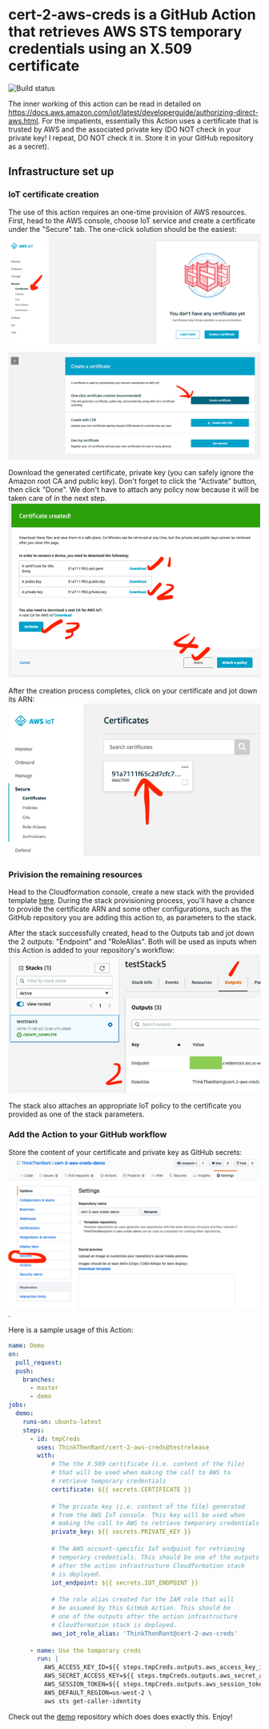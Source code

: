 # cert-2-aws-creds is a GitHub Action that retrieves AWS STS temporary credentials using an X.509 certificate
![Build status](https://github.com/ThinkThenRant/cert-2-aws-creds/workflows/UnitAndE2ETests/badge.svg "Status")

The inner working of this action can be read in detailed on https://docs.aws.amazon.com/iot/latest/developerguide/authorizing-direct-aws.html. For the impatients, essentially
this Action uses a certificate that is trusted by AWS and the associated private key (DO NOT check in your private key! I repeat, DO NOT check it in. Store it in your GitHub repository as a secret).

## Infrastructure set up
### IoT certificate creation
The use of this action requires an one-time provision of AWS resources. First, head to the AWS console, choose IoT service and create a certificate under the "Secure" tab. The one-click solution should be the easiest:
![IoT Secure tab](imgs/iot_cert_creation_1.png)

![IoT 1-click certificate creation](imgs/iot_cert_creation_2.png)

Download the generated certificate, private key (you can safely ignore the Amazon root CA and public key). Don't forget to click the "Activate" button, then click "Done". We don't have to attach any policy now because it will be taken care of in the next step.
![IoT cert download](imgs/iot_cert_creation_3.png)


After the creation process completes, click on your certificate and jot down its ARN:
![IoT cert ARN](imgs/iot_cert_creation_4.png)

### Privision the remaining resources
Head to the Cloudformation console, create a new stack with the provided template [here](action_infrastructure/cloudformation.yml). During the stack provisioning process, you'll have a chance to provide the certificate ARN and some other configurations, such as the GitHub repository you are adding this action to, as parameters to the stack.

After the stack successfully created, head to the Outputs tab and jot down the 2 outputs: "Endpoint" and "RoleAlias". Both will be used as inputs when this Action is added to your repository's workflow:
![CFN stack](imgs/cfn_stack.png)

The stack also attaches an appropriate IoT policy to the certificate you provided as one of the stack parameters.

### Add the Action to your GitHub workflow
Store the content of your certificate and private key as GitHub secrets:
![GitHub secrets](imgs/GitHub_secrets.png).

Here is a sample usage of this Action:
```yaml
name: Demo
on:
  pull_request:
  push:
    branches:
      - master
      - demo
jobs:
  demo:
    runs-on: ubuntu-latest
    steps:
      - id: tmpCreds
        uses: ThinkThenRant/cert-2-aws-creds@testrelease
        with:
            # The the X.509 certificate (i.e. content of the file)
            # that will be used when making the call to AWS to
            # retrieve temporary credentials
            certificate: ${{ secrets.CERTIFICATE }}
            
            # The private key (i.e. content of the file) generated
            # from the AWS IoT console. This key will be used when
            # making the call to AWS to retrieve temporary credentials
            private_key: ${{ secrets.PRIVATE_KEY }}

            # The AWS account-specific IoT endpoint for retrieving
            # temporary credentials. This should be one of the outputs
            # after the action infrastructure Cloudformation stack
            # is deployed.
            iot_endpoint: ${{ secrets.IOT_ENDPOINT }}

            # The role alias created for the IAM role that will
            # be assumed by this GitHub Action. This should be
            # one of the outputs after the action infrastructure
            # Cloudformation stack is deployed.
            aws_iot_role_alias: 'ThinkThenRant@cert-2-aws-creds'
      
      - name: Use the temporary creds
        run: |
          AWS_ACCESS_KEY_ID=${{ steps.tmpCreds.outputs.aws_access_key_id }} \
          AWS_SECRET_ACCESS_KEY=${{ steps.tmpCreds.outputs.aws_secret_access_key }} \
          AWS_SESSION_TOKEN=${{ steps.tmpCreds.outputs.aws_session_token }} \
          AWS_DEFAULT_REGION=us-west-2 \
          aws sts get-caller-identity
```

Check out the [demo](https://github.com/ThinkThenRant/cert-2-aws-creds-demo) repository which does does exactly this. Enjoy!